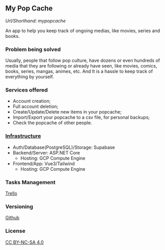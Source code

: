 ## My Pop Cache

*Url/Shorthand: mypopcache*

An app to help you keep track of ongoing medias, like movies, series and books.

### Problem being solved
Usually, people that follow pop culture, have dozens or even hundreds of media that they are following or already have seen, like movies, comics, books, series, mangas, animes, etc. And It is a hassle to keep track of everything by yourself.

### Services offered
- Account creation;
- Full account deletion;
- Create/Update/Delete new items in your popcache;
- Import/Export your popcache to a csv file, for personal backups;
- Check the popcache of other people.

### [Infrastructure](https://github.com/hs-wolf/mypopcache/blob/main/Infrastructure.drawio)
- Auth/Database(PostgreSQL)/Storage: Supabase
- Backend/Server: ASP.NET Core
  - Hosting: GCP Compute Engine
- Frontend/App: Vue3/Tailwind
  - Hosting: GCP Compute Engine

### Tasks Management
[Trello](https://trello.com/b/Qk2EWllF/my-pop-cache)

### Versioning
[Github](https://github.com/hs-wolf/mypopcache)

### License
[CC BY-NC-SA 4.0](https://creativecommons.org/licenses/by-nc-sa/4.0/deed.en)
